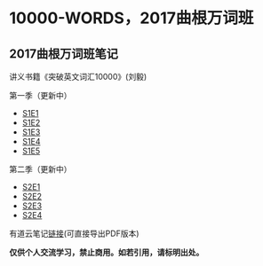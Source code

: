 # 10000-WORDS，2017曲根万词班

## 2017曲根万词班笔记

讲义书籍《突破英文词汇10000》(刘毅)

 第一季（更新中）
- [S1E1](https://github.com/xuewenyuan/10000-WORDS/blob/master/season1/S1E1.md)
- [S1E2](https://github.com/xuewenyuan/10000-WORDS/blob/master/season1/S1E2.md)
- [S1E3](https://github.com/xuewenyuan/10000-WORDS/blob/master/season1/S1E3.md)
- [S1E4](https://github.com/xuewenyuan/10000-WORDS/blob/master/season1/S1E4.md)
- [S1E5](https://github.com/xuewenyuan/10000-WORDS/blob/master/season1/S1E5.md)

 第二季（更新中）
- [S2E1](https://github.com/xuewenyuan/10000-WORDS/blob/master/season2/S2E1.md)
- [S2E2](https://github.com/xuewenyuan/10000-WORDS/blob/master/season2/S2E2.md)
- [S2E3](https://github.com/xuewenyuan/10000-WORDS/blob/master/season2/S2E3.md)
- [S2E4](https://github.com/xuewenyuan/10000-WORDS/blob/master/season2/S2E4.md)

有道云笔记[链接](http://note.youdao.com/noteshare?id=b8a6ee57f8af619f2a3615e71157ea57)(可直接导出PDF版本)

**仅供个人交流学习，禁止商用。如若引用，请标明出处。**
